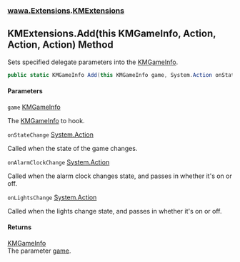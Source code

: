 ### [wawa.Extensions](wawa.Extensions.md 'wawa.Extensions').[KMExtensions](KMExtensions.md 'wawa.Extensions.KMExtensions')

## KMExtensions.Add(this KMGameInfo, Action, Action, Action) Method

Sets specified delegate parameters into the [KMGameInfo](https://docs.microsoft.com/en-us/dotnet/api/KMGameInfo 'KMGameInfo').

```csharp
public static KMGameInfo Add(this KMGameInfo game, System.Action onStateChange=null, System.Action onAlarmClockChange=null, System.Action onLightsChange=null);
```
#### Parameters

<a name='wawa.Extensions.KMExtensions.Add(thisKMGameInfo,System.Action,System.Action,System.Action).game'></a>

`game` [KMGameInfo](https://docs.microsoft.com/en-us/dotnet/api/KMGameInfo 'KMGameInfo')

The [KMGameInfo](https://docs.microsoft.com/en-us/dotnet/api/KMGameInfo 'KMGameInfo') to hook.

<a name='wawa.Extensions.KMExtensions.Add(thisKMGameInfo,System.Action,System.Action,System.Action).onStateChange'></a>

`onStateChange` [System.Action](https://docs.microsoft.com/en-us/dotnet/api/System.Action 'System.Action')

Called when the state of the game changes.

<a name='wawa.Extensions.KMExtensions.Add(thisKMGameInfo,System.Action,System.Action,System.Action).onAlarmClockChange'></a>

`onAlarmClockChange` [System.Action](https://docs.microsoft.com/en-us/dotnet/api/System.Action 'System.Action')

Called when the alarm clock changes state, and passes in whether it's on or off.

<a name='wawa.Extensions.KMExtensions.Add(thisKMGameInfo,System.Action,System.Action,System.Action).onLightsChange'></a>

`onLightsChange` [System.Action](https://docs.microsoft.com/en-us/dotnet/api/System.Action 'System.Action')

Called when the lights change state, and passes in whether it's on or off.

#### Returns
[KMGameInfo](https://docs.microsoft.com/en-us/dotnet/api/KMGameInfo 'KMGameInfo')  
The parameter [game](KMExtensions.Add(KMGameInfo,Action,Action,Action).md#wawa.Extensions.KMExtensions.Add(thisKMGameInfo,System.Action,System.Action,System.Action).game 'wawa.Extensions.KMExtensions.Add(this KMGameInfo, System.Action, System.Action, System.Action).game').